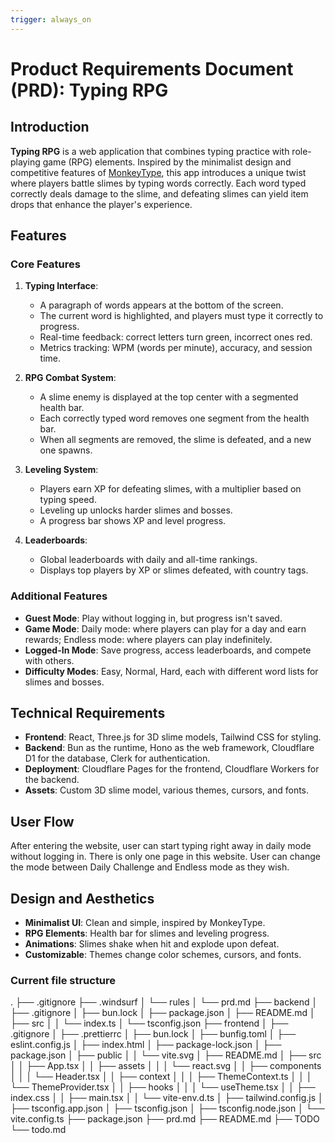 ```yaml
---
trigger: always_on
---
```


# Product Requirements Document (PRD): Typing RPG

## Introduction

**Typing RPG** is a web application that combines typing practice with role-playing game (RPG) elements. Inspired by the minimalist design and competitive features of [MonkeyType](https://monkeytype.com/), this app introduces a unique twist where players battle slimes by typing words correctly. Each word typed correctly deals damage to the slime, and defeating slimes can yield item drops that enhance the player's experience.

## Features

### Core Features

1. **Typing Interface**:

   - A paragraph of words appears at the bottom of the screen.
   - The current word is highlighted, and players must type it correctly to progress.
   - Real-time feedback: correct letters turn green, incorrect ones red.
   - Metrics tracking: WPM (words per minute), accuracy, and session time.

2. **RPG Combat System**:

   - A slime enemy is displayed at the top center with a segmented health bar.
   - Each correctly typed word removes one segment from the health bar.
   - When all segments are removed, the slime is defeated, and a new one spawns.

3. **Leveling System**:

   - Players earn XP for defeating slimes, with a multiplier based on typing speed.
   - Leveling up unlocks harder slimes and bosses.
   - A progress bar shows XP and level progress.

4. **Leaderboards**:
   - Global leaderboards with daily and all-time rankings.
   - Displays top players by XP or slimes defeated, with country tags.

### Additional Features

- **Guest Mode**: Play without logging in, but progress isn't saved.
- **Game Mode**: Daily mode: where players can play for a day and earn rewards; Endless mode: where players can play indefinitely.
- **Logged-In Mode**: Save progress, access leaderboards, and compete with others.
- **Difficulty Modes**: Easy, Normal, Hard, each with different word lists for slimes and bosses.

## Technical Requirements

- **Frontend**: React, Three.js for 3D slime models, Tailwind CSS for styling.
- **Backend**: Bun as the runtime, Hono as the web framework, Cloudflare D1 for the database, Clerk for authentication.
- **Deployment**: Cloudflare Pages for the frontend, Cloudflare Workers for the backend.
- **Assets**: Custom 3D slime model, various themes, cursors, and fonts.

## User Flow

After entering the website, user can start typing right away in daily mode without logging in. There is only one page in this website. User can change the mode between Daily Challenge and Endless mode as they wish.

## Design and Aesthetics

- **Minimalist UI**: Clean and simple, inspired by MonkeyType.
- **RPG Elements**: Health bar for slimes and leveling progress.
- **Animations**: Slimes shake when hit and explode upon defeat.
- **Customizable**: Themes change color schemes, cursors, and fonts.

### Current file structure

.
├── .gitignore
├── .windsurf
│ └── rules
│ └── prd.md
├── backend
│ ├── .gitignore
│ ├── bun.lock
│ ├── package.json
│ ├── README.md
│ ├── src
│ │ └── index.ts
│ └── tsconfig.json
├── frontend
│ ├── .gitignore
│ ├── .prettierrc
│ ├── bun.lock
│ ├── bunfig.toml
│ ├── eslint.config.js
│ ├── index.html
│ ├── package-lock.json
│ ├── package.json
│ ├── public
│ │ └── vite.svg
│ ├── README.md
│ ├── src
│ │ ├── App.tsx
│ │ ├── assets
│ │ │ └── react.svg
│ │ ├── components
│ │ │ └── Header.tsx
│ │ ├── context
│ │ │ ├── ThemeContext.ts
│ │ │ └── ThemeProvider.tsx
│ │ ├── hooks
│ │ │ └── useTheme.tsx
│ │ ├── index.css
│ │ ├── main.tsx
│ │ └── vite-env.d.ts
│ ├── tailwind.config.js
│ ├── tsconfig.app.json
│ ├── tsconfig.json
│ ├── tsconfig.node.json
│ └── vite.config.ts
├── package.json
├── prd.md
├── README.md
├── TODO
└── todo.md
